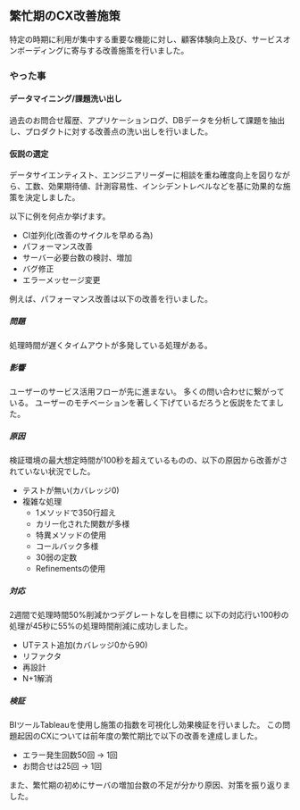 ## 繁忙期のCX改善施策
特定の時期に利用が集中する重要な機能に対し、顧客体験向上及び、サービスオンボーディングに寄与する改善施策を行いました。

### やった事
#### データマイニング/課題洗い出し
過去のお問合せ履歴、アプリケーションログ、DBデータを分析して課題を抽出し、プロダクトに対する改善点の洗い出しを行いました。

#### 仮説の選定

データサイエンティスト、エンジニアリーダーに相談を重ね確度向上を図りながら、工数、効果期待値、計測容易性、インシデントレベルなどを基に効果的な施策を決定しました。

以下に例を何点か挙げます。

* CI並列化(改善のサイクルを早める為)
* パフォーマンス改善
* サーバー必要台数の検討、増加
* バグ修正
* エラーメッセージ変更

例えば、パフォーマンス改善は以下の改善を行いました。

##### 問題
処理時間が遅くタイムアウトが多発している処理がある。

##### 影響
ユーザーのサービス活用フローが先に進まない。
多くの問い合わせに繋がっている。
ユーザーのモチベーションを著しく下げているだろうと仮説をたてました。

##### 原因
検証環境の最大想定時間が100秒を超えているものの、以下の原因から改善がされていない状況でした。
* テストが無い(カバレッジ0)
* 複雑な処理
  * 1メソッドで350行超え
  * カリー化された関数が多様
  * 特異メソッドの使用
  * コールバック多様
  * 30弱の定数
  * Refinementsの使用

##### 対応
2週間で処理時間50%削減かつデグレートなしを目標に
以下の対応行い100秒の処理が45秒に55%の処理時間削減に成功しました。

* UTテスト追加(カバレッジ0から90)
* リファクタ
* 再設計
* N+1解消

##### 検証

BIツールTableauを使用し施策の指数を可視化し効果検証を行いました。
この問題起因のCXについては前年度の繁忙期比で以下の改善を達成しました。

* エラー発生回数50回 -> 1回
* お問合せは25回 -> 1回

また、繁忙期の初めにサーバの増加台数の不足が分かり原因、対策を振り返りました。
